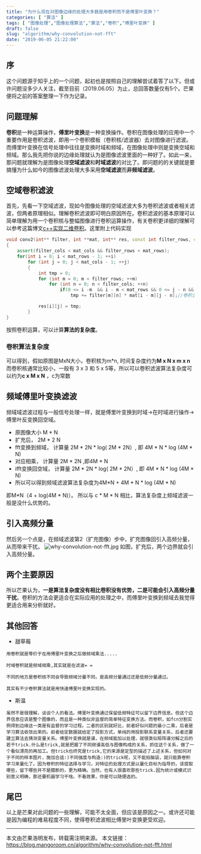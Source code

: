 ```yaml
---
title: "为什么现在对图像边缘的处理大多数是用卷积而不是傅里叶变换？"
categories: [ "算法" ]
tags: [ "图像处理","图像处理算法","算法","卷积","傅里叶变换" ]
draft: false
slug: "algorithm/why-convolution-not-fft"
date: "2019-06-05 21:22:00"
---
```


## 序

这个问题源于知乎上的一个问题，起初也是按照自己的理解尝试着答了以下。但或许问题没多少人关注，截至目前（2019.06.05）为止，总回答数量仅有5个。芒果便将之前的答案整理一下作为记录。

## 问题理解

**卷积**是一种运算操作，**傅里叶变换**是一种变换操作。卷积在图像处理的应用中一个重要作用是卷积滤波，即用一个卷积模板（卷积核/滤波器）去对图像进行滤波。而傅里叶变换在信号处理中往往是变换时域和频域，在图像处理中则是变换空域和频域。那么我先把你说的边缘处理就认为是图像滤波里面的一种好了。如此一来，那问题就理解为是图像处理**空域滤波**和**时域滤波**的对比了。即问题的的关键就是要搞懂为什么如今的图像滤波处理大多采用**空域滤波**而**非频域滤波**。


## 空域卷积滤波

首先，先看一下空域滤波，现如今图像处理的空域滤波大多为卷积滤波或者相关滤波，但两者原理相似。理解卷积滤波即可明白原因所在。卷积滤波的基本原理可以简单理解为用一个卷积核与整幅图像进行卷积运算操作，有关卷积更详细的理解可以参考这篇博文[c++实现二维卷积](https://mangoroom.cn/algorithm/convolution-by-cpp.html)。这里附上代码实现

```c++
void conv2(int** filter, int **mat, int** res, const int filter_rows, const int filter_cols, const int mat_rows, const int mat_cols)
{
	assert(filter_cols < mat_cols && filter_rows < mat_rows);
	for(int i = 0; i < mat_rows - 1; ++i)
		for (int j = 0; j < mat_cols - 1; ++j)
		{
			int tmp = 0;
			for (int m = 0; m < filter_rows; ++m)
				for (int n = 0; n < filter_cols; ++n)
					if(0 <= i -m  && i - m < mat_rows && 0 <= j - n && j - n < mat_cols)
						tmp += filter[m][n] * mat[i - m][j - n];//卷积公式

			res[i][j] = tmp;
		}
}
```

按照卷积运算，可以计算**算法的复杂度**。

### 卷积算法复杂度

可以得到，假如原图是MxN大小，卷积核为m*n, 时间复杂度约为**M x N x m x n**
而卷积核通常比较小，一般有 3 x 3 和 5 x 5等，所以可以卷积滤波算法复杂度可以约为**c x M x N** ，c为常数


## 频域傅里叶变换滤波

频域域滤波过程与一般信号处理一样，就是傅里叶变换到时域->在时域进行操作->傅里叶反变换回空域。

- 原图像大小 M * N
- 扩充后， 2M * 2 N
- fft变换到频域， 计算量 2M * 2N * log( 2M * 2N）, 即 4M * N * log (4M * N)
- 对应相乘， 计算量 2M * 2N ,即4M * N
- ifft变换回空域， 计算量 2M * 2N * log( 2M * 2N）, 即 4M * N * log (4M * N)
- 所以可以得到频域滤波算法复杂度为4M*N + 4M * N * log (4M * N)

即M*N（4 + log(4M * N)）。 所以与 c * M * N 相比，算法复杂度上频域滤波一般是没什么优势的。

## 引入高频分量

然后另一个点是，在频域滤波第2（扩充图像）步中，扩充图像回引入高频分量，从而带来干扰。
![why-convolution-not-fft.jpg][1]
如图，扩充后，两个边界就会引入高频分量。

## 两个主要原因

所以芒果认为，**一是算法复杂度没有相比卷积没有优势，二是可能会引入高频分量干扰**。卷积的方法会更适合在实际应用的处理之中，而傅里叶变换到频域去我觉得更适合用来分析就好。

## 其他回答

- 甜草莓

```
用卷积就是等价于在用傅里叶变换之后做频域乘法.....

时域卷积就是频域相乘,其实就是在滤波= =

不同的地方是卷积核不同会导致频域分量不同，是高频分量通过还是低频分量通过。

其实有不少卷积算法就是用快速傅里叶变换实现的。
```

- 斯温

```
虽然不是很理解，谈谈个人的看法。傅里叶变换通过保留低频特征可以留下边界信息。但这个边界信息应该是整个图像的，而且是一种类似非监督的简单特征变换方法。而卷积，如fcn分割实例得到边缘这一类是有监督的学习过程。二者的区别就好比，前者好似问题的最小二乘，后者是学习算法收敛出来的。前者给定数据就给定了投影方式，单纯的用投影联系变量关系，后者还要建立算法去猜测变量关系。傅里叶变换就是谱，在频域能加以处理，就很类似矩阵谱分解之后的若干trick.什么是trick,就是把握了不同频谱高低与图像构成的关系，抓住这个关系，做了一个看似漂亮的再加工。但trick也终究是trick,它的来源是定型的描述了上述关系，但如何对于不同的样本图片，施加合适:)不同强度与构造:)的trick呢，又不能拍脑袋，就只能靠卷积学习来量化了。因为卷积的特征选择与学习，对特征的处理方式是以量化目标为指导的，该提取哪些，留下哪些并不是臆断的，更为精确。当然，也有人很喜欢那些trick.因为统计或模式识别意义明确，那还要机器学习干啥。不看效果，你是可以随便选的。
```

## 尾巴

以上是芒果对此问题的一些理解，可能不太全面，但应该是原因之一。或许还可能是因为编程的难易程度不同，使得卷积滤波相比傅里叶变换更受欢迎。

---

本文由芒果浩明发布，转载需注明来源。
本文链接：https://blog.mangoroom.cn/algorithm/why-convolution-not-fft.html

  [1]: https://mangoroom.cn/usr/uploads/2019/06/2359660747.jpg